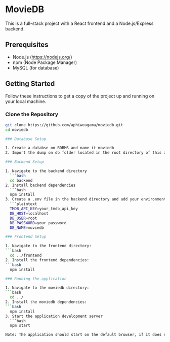 # MovieDB

This is a full-stack project with a React frontend and a Node.js/Express backend.

## Prerequisites

- Node.js (https://nodejs.org/)
- npm (Node Package Manager)
- MySQL (for database)

## Getting Started

Follow these instructions to get a copy of the project up and running on your local machine.

### Clone the Repository

```bash
git clone https://github.com/aphiweagama/moviedb.git
cd moviedb

### Database Setup

1. Create a databse on RDBMS and name it moviedb
2. Import the dump on db folder located in the root directory of this application

### Backend Setup

1. Navigate to the backend directory
  ```bash
  cd backend
2. Install backend dependencies
  ```bash
  npm install
3. Create a .env file in the backend directory and add your environment variables (e.g., TMDB API key, database connection details):
  ```plaintext
  TMDB_API_KEY=your_tmdb_api_key
  DB_HOST=localhost
  DB_USER=root
  DB_PASSWORD=your_password
  DB_NAME=moviedb

### Frontend Setup

1. Navigate to the frontend directory:
```bash
  cd ../frontend
2. Install the frontend dependencies:
```bash
  npm install

### Running the application

1. Navigate to the moviedb directory:
```bash
  cd ../
2. Install the moviedb dependencies:
```bash
  npm install
3. Start the application development server
  ```bash
  npm start

Note: The application should start on the default browser, if it does not follow the prompts on the bash (terminal)





